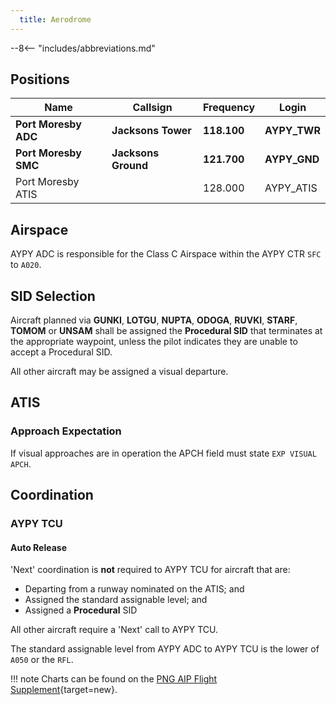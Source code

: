 ```yaml
---
  title: Aerodrome
---
```


--8<-- "includes/abbreviations.md"

## Positions

| Name                    | Callsign         | Frequency | Login     |
| ----------------------- | --------- | ---------------- | --------- |
| **Port Moresby ADC** | **Jacksons Tower**	| **118.100** | **AYPY_TWR**	| 
| **Port Moresby SMC** | **Jacksons Ground**	| **121.700** | **AYPY_GND** | 
| Port Moresby ATIS | |  	128.000 | AYPY_ATIS	| 

## Airspace

AYPY ADC is responsible for the Class C Airspace within the AYPY CTR `SFC` to `A020`.

## SID Selection
Aircraft planned via **GUNKI**, **LOTGU**, **NUPTA**, **ODOGA**, **RUVKI**, **STARF**, **TOMOM** or **UNSAM** shall be assigned the **Procedural SID** that terminates at the appropriate waypoint, unless the pilot indicates they are unable to accept a Procedural SID.

All other aircraft may be assigned a visual departure.

## ATIS
### Approach Expectation

If visual approaches are in operation the APCH field must state `EXP VISUAL APCH`.

## Coordination
### AYPY TCU
#### Auto Release

'Next' coordination is **not** required to AYPY TCU for aircraft that are:

- Departing from a runway nominated on the ATIS; and  
- Assigned the standard assignable level; and  
- Assigned a **Procedural** SID

All other aircraft require a 'Next' call to AYPY TCU.

The standard assignable level from AYPY ADC to AYPY TCU is the lower of `A050` or the `RFL`.

!!! note
    Charts can be found on the [PNG AIP Flight Supplement](https://www.niuskypacific.com.pg/aip-flight-supplements/){target=new}.
